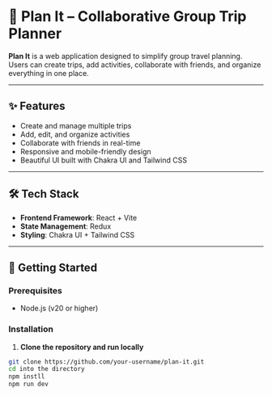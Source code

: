 # 🧭 Plan It – Collaborative Group Trip Planner

**Plan It** is a web application designed to simplify group travel planning.  
Users can create trips, add activities, collaborate with friends, and organize everything in one place.

---

## ✨ Features

- Create and manage multiple trips
- Add, edit, and organize activities
- Collaborate with friends in real-time
- Responsive and mobile-friendly design
- Beautiful UI built with Chakra UI and Tailwind CSS

---

## 🛠️ Tech Stack

- **Frontend Framework**: React + Vite
- **State Management**: Redux
- **Styling**: Chakra UI + Tailwind CSS

---

## 🚀 Getting Started

### Prerequisites

- Node.js (v20 or higher)

### Installation

1. **Clone the repository and run locally**

```bash
git clone https://github.com/your-username/plan-it.git
cd into the directory
npm instll
npm run dev
```
